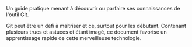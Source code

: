 Un guide pratique menant à découvrir ou parfaire ses connaissances de l'outil Git. 

Git peut être un défi à maîtriser et ce, surtout pour les débutant. Contenant plusieurs trucs et astuces et étant imagé, ce document favorise un apprentissage rapide de cette merveilleuse technologie.